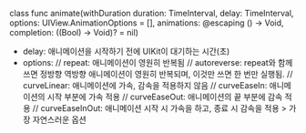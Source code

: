 class func animate(withDuration duration: TimeInterval, delay: TimeInterval, options: UIView.AnimationOptions = [], animations: @escaping () -> Void, completion: ((Bool) -> Void)? = nil)

- delay: 애니메이션을 시작하기 전에 UIKit이 대기하는 시간(초)
- options:
            // repeat: 애니메이션이 영원히 반복됨
            // autoreverse: repeat와 함께 쓰면 정방향 역방향 애니메이션이 영원히 반복되며, 이것만 쓰면 한 번만 실행됨.
            // curveLinear: 애니메이션에 가속, 감속을 적용하지 않음
            // curveEaseIn: 애니메이션의 시작 부분에 가속 적용
            // curveEaseOut: 애니메이션의 끝 부분에 감속 적용
            // curveEaseInOut: 애니메이션 시작 시 가속을 하고, 종료 시 감속을 적용 > 가장 자연스러운 옵션
